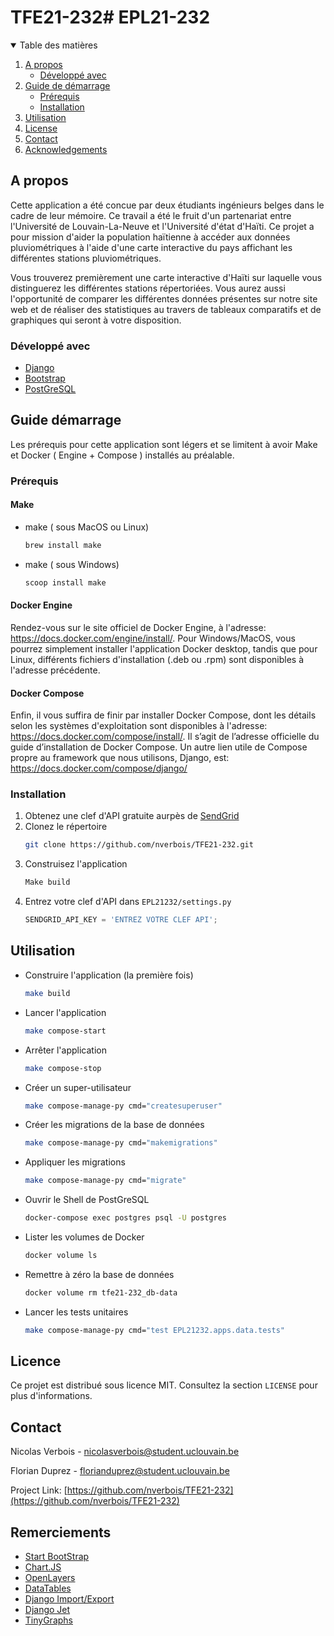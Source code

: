 # TFE21-232# EPL21-232

<!-- TABLE OF CONTENTS -->
<details open="open">
  <summary>Table des matières</summary>
  <ol>
    <li>
      <a href="#about-the-project">A propos</a>
      <ul>
        <li><a href="#built-with">Développé avec</a></li>
      </ul>
    </li>
    <li>
      <a href="#getting-started">Guide de démarrage</a>
      <ul>
        <li><a href="#prerequisites">Prérequis</a></li>
        <li><a href="#installation">Installation</a></li>
      </ul>
    </li>
    <li><a href="#usage">Utilisation</a></li>
    <li><a href="#license">License</a></li>
    <li><a href="#contact">Contact</a></li>
    <li><a href="#acknowledgements">Acknowledgements</a></li>
  </ol>
</details>

<!-- ABOUT THE PROJECT -->
## A propos

Cette application a été concue par deux étudiants ingénieurs belges dans le cadre de leur mémoire. Ce travail a été le fruit d'un partenariat entre l'Université de Louvain-La-Neuve et l'Université d'état d'Haïti. Ce projet a pour mission d'aider la population haïtienne à accéder aux données pluviométriques à l'aide d'une carte interactive du pays affichant les différentes stations pluviométriques. 

Vous trouverez premièrement une carte interactive d'Haïti sur laquelle vous distinguerez les différentes stations répertoriées. Vous aurez aussi l'opportunité de comparer les différentes données présentes sur notre site web et de réaliser des statistiques au travers de tableaux comparatifs et de graphiques qui seront à votre disposition.

### Développé avec

* [Django](https://www.djangoproject.com)
* [Bootstrap](https://getbootstrap.com)
* [PostGreSQL](https://www.postgresql.org)


<!-- GETTING STARTED -->
## Guide démarrage

Les prérequis pour cette application sont légers et se limitent à avoir Make et Docker ( Engine + Compose ) installés au préalable. 

### Prérequis

#### Make

* make ( sous MacOS ou Linux)
  ```sh
  brew install make
  ```
* make ( sous Windows)
  ```sh
  scoop install make
  ```
  
#### Docker Engine
Rendez-vous sur le site officiel de Docker Engine, à l'adresse: https://docs.docker.com/engine/install/. Pour Windows/MacOS, vous pourrez simplement installer l'application Docker desktop, tandis que pour Linux, différents fichiers d'installation (.deb ou .rpm) sont disponibles à l'adresse précédente. 

#### Docker Compose

Enfin, il vous suffira de finir par installer Docker Compose, dont les détails selon les systèmes d'exploitation sont disponibles à l'adresse: https://docs.docker.com/compose/install/. Il s’agit de l’adresse officielle du guide d’installation de Docker Compose.
Un autre lien utile de Compose propre au framework que nous utilisons, Django, est: https://docs.docker.com/compose/django/

### Installation

1. Obtenez une clef d'API gratuite aurpès de [SendGrid](https://sendgrid.com/docs/ui/account-and-settings/api-keys/)
2. Clonez le répertoire
   ```sh
   git clone https://github.com/nverbois/TFE21-232.git
   ```
3. Construisez l'application
   ```sh
   Make build
   ```
4. Entrez votre clef d'API dans `EPL21232/settings.py`
   ```py
   SENDGRID_API_KEY = 'ENTREZ VOTRE CLEF API';
   ```

<!-- USAGE EXAMPLES -->
## Utilisation

* Construire l'application (la première fois)
  ```sh
  make build
  ```
  
* Lancer l'application 
  ```sh
  make compose-start
  ```
  
* Arrêter l'application 
  ```sh
  make compose-stop
  ```
  
* Créer un super-utilisateur 
  ```sh
  make compose-manage-py cmd="createsuperuser"
  ```

* Créer les migrations de la base de données 
  ```sh
  make compose-manage-py cmd="makemigrations"
  ```
  
* Appliquer les migrations
  ```sh
  make compose-manage-py cmd="migrate"
  ```
  
* Ouvrir le Shell de PostGreSQL
  ```sh
  docker-compose exec postgres psql -U postgres
  ```
* Lister les volumes de Docker
  ```sh
  docker volume ls
  ```
* Remettre à zéro la base de données
  ```sh
  docker volume rm tfe21-232_db-data
  ```
* Lancer les tests unitaires
  ```sh
  make compose-manage-py cmd="test EPL21232.apps.data.tests"
  ```
  
  

<!-- LICENSE -->
## Licence

Ce projet est distribué sous licence MIT. Consultez la section `LICENSE` pour plus d'informations.



<!-- CONTACT -->
## Contact

Nicolas Verbois - nicolasverbois@student.uclouvain.be

Florian Duprez - florianduprez@student.uclouvain.be

Project Link: [https://github.com/nverbois/TFE21-232](https://github.com/nverbois/TFE21-232)



<!-- ACKNOWLEDGEMENTS -->
## Remerciements
* [Start BootStrap](https://startbootstrap.com/previews/freelancer)
* [Chart.JS](https://www.chartjs.org)
* [OpenLayers](https://openlayers.org)
* [DataTables](https://datatables.net/manual/api)
* [Django Import/Export](https://django-import-export.readthedocs.io/en/latest/)
* [Django Jet](http://jet.geex-arts.com)
* [TinyGraphs](https://www.tinygraphs.com/)




